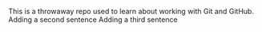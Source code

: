 This is a throwaway repo used to learn about working with Git and GitHub.
Adding a second sentence
Adding a third sentence
